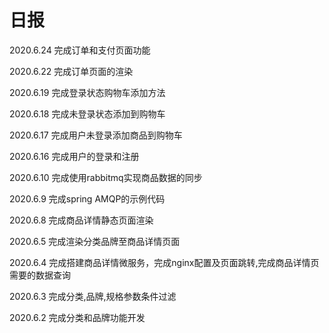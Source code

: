 # 日报
2020.6.24
完成订单和支付页面功能

2020.6.22
完成订单页面的渲染

2020.6.19
完成登录状态购物车添加方法

2020.6.18
完成未登录状态添加到购物车

2020.6.17
完成用户未登录添加商品到购物车

2020.6.16
完成用户的登录和注册

2020.6.10
完成使用rabbitmq实现商品数据的同步

2020.6.9
完成spring AMQP的示例代码

2020.6.8
完成商品详情静态页面渲染

2020.6.5
完成渲染分类品牌至商品详情页面

2020.6.4
完成搭建商品详情微服务，完成nginx配置及页面跳转,完成商品详情页需要的数据查询

2020.6.3
完成分类,品牌,规格参数条件过滤

2020.6.2
完成分类和品牌功能开发
